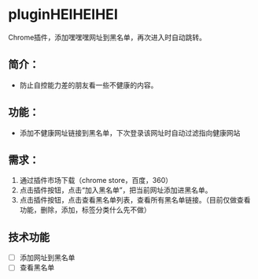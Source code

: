 # pluginHEIHEIHEI
Chrome插件，添加嘿嘿嘿网址到黑名单，再次进入时自动跳转。

## 简介：
- 防止自控能力差的朋友看一些不健康的内容。

## 功能：
-	添加不健康网址链接到黑名单，下次登录该网址时自动过滤指向健康网站

## 需求：
1. 通过插件市场下载（chrome store，百度，360）
2. 点击插件按钮，点击“加入黑名单”，把当前网址添加进黑名单。
3. 点击插件按钮，点击查看黑名单列表，查看所有黑名单链接。（目前仅做查看功能，删除，添加，标签分类什么先不做）

## 技术功能
- [ ] 添加网址到黑名单
- [ ] 查看黑名单

